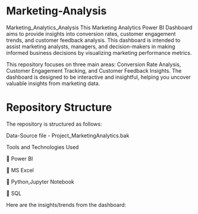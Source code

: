 # Marketing-Analysis

Marketing_Analytics_Analysis
This Marketing Analytics Power BI Dashboard aims to provide insights into conversion rates, customer engagement trends, and customer feedback analysis. This dashboard is intended to assist marketing analysts, managers, and decision-makers in making informed business decisions by visualizing marketing performance metrics.​

This repository focuses on three main areas: Conversion Rate Analysis, Customer Engagement Tracking, and Customer Feedback Insights. The dashboard is designed to be interactive and insightful, helping you uncover valuable insights from marketing data.​

# Repository Structure
The repository is structured as follows:

Data-Source file - Project_MarketingAnalytics.bak

Tools and Technologies Used

📌 Power BI

📌 MS Excel

📌 Python,Jupyter Notebook

📌 SQL


Here are the insights/trends from the dashboard:
